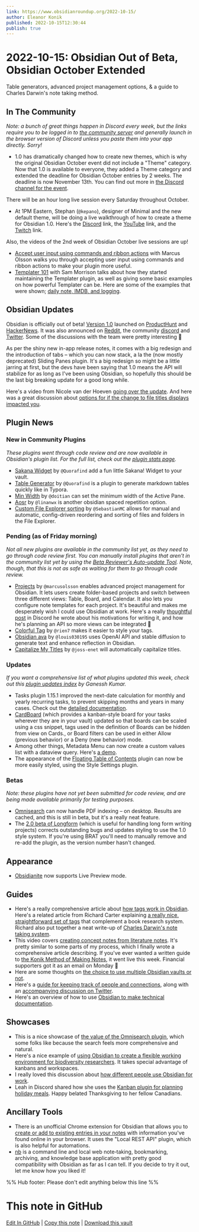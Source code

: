 ```yaml
---
link: https://www.obsidianroundup.org/2022-10-15/
author: Eleanor Konik
published: 2022-10-15T12:30:44
publish: true
---
```


# 2022-10-15: Obsidian Out of Beta, Obsidian October Extended
Table generators, advanced project management options, & a guide to Charles Darwin's note taking method.

## In The Community

_Note: a bunch of great things happen in Discord every week, but the links require you to be logged in to [the community server](https://obsidian.md/community) and generally launch in the browser version of Discord unless you paste them into your app directly. Sorry!_ 

* 1.0 has dramatically changed how to create new themes, which is why the original Obsidian October event did not include a "Theme" category. Now that 1.0 is available to everyone, they added a Theme category and extended the deadline for Obsidian October entries by 2 weeks. The deadline is now November 13th. You can find out more in [the Discord channel for the event](https://discord.com/channels/686053708261228577/1022167089345216522/1030509531568025671).

There will be an hour long live session every Saturday throughout October.

* At 1PM Eastern, Stephan (`@kepano`), designer of Minimal and the new default theme, will be doing a live walkthrough of how to create a theme for Obsidian 1.0. Here's the [Discord](https://discord.gg/6kzvuPE9?event=1030119583392223302) link, the [YouTube](https://www.youtube.com/watch?v=8fbw2VRQAhk) link, and the [Twitch](https://www.twitch.tv/obsdmd) link.

Also, the videos of the 2nd week of Obsidian October live sessions are up!

* [Accept user input using commands and ribbon actions](https://www.youtube.com/watch?v=4B8imQQYM94) with Marcus Olsson walks you through accepting user input using commands and ribbon actions to make your plugin more useful.
* [Templater 101](https://www.youtube.com/watch?v=-PYyO7y0aBs) with Sam Morrison talks about how they started maintaining the Templater plugin, as well as giving some basic examples on how powerful Templater can be. Here are some of the examples that were shown; [daily note, IMDB, and logging](https://shbgm.ca/blog/obsidian/O__O+Templater/O__O+2022+Talk).

## Obsidian Updates

Obsidian is officially out of beta! [Version 1.0](https://forum.obsidian.md/t/obsidian-release-v1-0-0/44873) launched on [ProductHunt](https://www.producthunt.com/posts/obsidian-1-0) and [HackerNews](https://news.ycombinator.com/item?id=33190433). It was also announced on [Reddit](https://www.reddit.com/r/ObsidianMD/comments/y2y2p2/obsidian_release_v100/), the community [discord](https://discord.com/channels/686053708261228577/702717892533157999/1030508945594392637) and [Twitter](https://twitter.com/obsdmd/status/1580548874246443010). Some of the discussions with the team were pretty interesting 👀

As per the shiny new in-app release notes, it comes with a big redesign and the introduction of tabs – which you can now stack, a la the (now mostly deprecated) Sliding Panes plugin. It's a big redesign so might be a little jarring at first, but the devs have been saying that 1.0 means the API will stabilize for as long as I've been using Obsidian, so hopefully this should be the last big breaking update for a good long while. 

Here's a video from Nicole van der Hoeven [going over the update](https://t.co/BVKPgGLgu1). And here was a great discussion about [options for if the change to file titles displays impacted you](https://www.reddit.com/r/ObsidianMD/comments/y3udh4/good_morning_to_everyone_else_who_is_spending/). 

## Plugin News

### New in Community Plugins

_These plugins went through code review and are now available in Obsidian's plugin list._ _For the full list, check out the [plugin stats page](https://obsidian-plugin-stats.vercel.app/new)._

* [Sakana Widget](https://github.com/Quorafind/obsidian-sakana-widget) by `@Quorafind` add a fun little Sakana! Widget to your vault.
* [Table Generator](https://github.com/Quorafind/Obsidian-Table-Generator) by `@Quorafind` is a plugin to generate markdown tables quickly like in Typora.
* [Min Width](https://github.com/doitian/obsidian-min-width) by `@doitian` can set the minimum width of the Active Pane.
* [Aosr](https://github.com/linanwx/aosr) by `@linanwx` is another obsidian spaced repetition option.
* [Custom File Explorer sorting](https://github.com/SebastianMC/obsidian-custom-sort) by `@SebastianMC` allows for manual and automatic, config-driven reordering and sorting of files and folders in the File Explorer.

### Pending (as of Friday morning)

_Not all new plugins are available in the community list yet, as they need to go through code review first. You can manually install plugins that aren't in the community list yet by using the [Beta Reviewer's Auto-update Tool](https://github.com/TfTHacker/obsidian42-brat). Note, though, that this is not as safe as waiting for them to go through code review._

* [Projects](https://github.com/marcusolsson/obsidian-projects) by `@marcusolsson` enables advanced project management for Obsidian. It lets users create folder-based projects and switch between three different views: Table, Board, and Calendar. It also lets you configure note templates for each project. It's beautiful and makes me desperately wish I could use Obsidian at work. Here's a really [thoughtful post](https://discord.com/channels/686053708261228577/1022167089345216522/1029042785078235187) in Discord he wrote about his motivations for writing it, and how he's planning an API so more views can be integrated 👀
* [Colorful Tag](https://github.com/rien7/obsidian-colorful-tag) by `@rien7` makes it easier to style your tags.
* [Obsidian ava](https://github.com/louis030195/obsidian-ava) by `@louis030195` uses OpenAI API and stable diffusion to generate text and enhance reflection in Obsidian.
* [Capitalize My Titles](https://github.com/joss-enet/obsidian-capitalize-my-titles) by `@joss-enet` will automatically capitalize titles.

### Updates

_If you want a comprehensive list of what plugins updated this week, check out this [plugin updates index](https://obsidian-plugin-stats.vercel.app/updates) by Ganessh Kumar._

* Tasks plugin 1.15.1 improved the next-date calculation for monthly and yearly recurring tasks, to prevent skipping months and years in many cases. Check out the [detailed documentation](https://obsidian-tasks-group.github.io/obsidian-tasks/getting-started/recurring-tasks/#how-the-new-date-is-calculated-repeating-monthly).
* [CardBoard](https://github.com/roovo/obsidian-card-board/releases/tag/0.5.0) (which provides a kanban-style board for your tasks wherever they are in your vault) updated so that boards can be scaled using a css snippet, tags used in the definition of Boards can be hidden from view on Cards., or Board filters can be used in either Allow (previous behavior) or a Deny (new behavior) mode.
* Among other things, Metadata Menu can now create a custom values list with a dataview query. Here's [a demo](https://youtu.be/vc55ivQuHuY).
* The appearance of the [Floating Table of Contents](https://github.com/cumany/obsidian-floating-toc-plugin/) plugin can now be more easily styled, using the Style Settings plugin.

### Betas

_Note: these plugins have not yet been submitted for code review, and are being made available primarily for testing purposes._

* [Omnisearch](https://github.com/scambier/obsidian-omnisearch/releases/tag/1.6.5-beta.3) can now handle PDF indexing – on desktop. Results are cached, and this is still in beta, but it's a really neat feature.
* The [2.0 beta of Longform](https://github.com/kevboh/longform/releases/tag/2.0.0) (which is useful for handling long form writing projects) corrects outstanding bugs and updates styling to use the 1.0 style system. If you're using BRAT you'll need to manually remove and re-add the plugin, as the version number hasn't changed.

## Appearance

* [Obsidianite](https://github.com/bennyxguo/Obsidian-Obsidianite/releases/tag/v2.0.0) now supports Live Preview mode.

## Guides

* Here's a really comprehensive article about [how tags work in Obsidian](https://medium.com/@noteapps/my-obsidian-tags-are-mine-all-mine-802e4b24682c). Here's a related article from Richard Carter explaining [a really nice, straightforward set of tags](http://richardcarter.com/sidelines/my-notes-tagsonomy/) that complement a book research system. Richard also put together a neat write-up of [Charles Darwin's note taking system](http://richardcarter.com/sidelines/charles-darwins-note-making-system/).
* This video covers [creating concept notes from literature notes](https://www.youtube.com/watch?v=m6uIoQIKLA4&t=1s). It's pretty similar to some parts of my process, which I finally wrote a comprehensive article describing. If you've ever wanted a written guide to [the Konik Method of Making Notes](https://www.obsidianroundup.org/the-konik-method-for-making-notes/), it went live this week. Financial supporters got it as an email on Monday 💚
* Here are some thoughts on [the choice to use multiple Obsidian vaults or not](https://medium.com/@noteapps/multiple-obsidian-vaults-oh-my-370b5f007e6e).
* Here's a [guide for keeping track of people and connections](https://medium.com/@noteapps/keeping-track-of-people-and-connections-in-obsidian-cfd6339b50c), along with an [accompanying discussion on Twitter](https://twitter.com/NoteApps/status/1579134644687364097).
* Here's an overview of how to use [Obsidian to make technical documentation](https://www.youtube.com/watch?v=cBzc5r-FNW0).

## Showcases

* This is a nice showcase of [the value of the Omnisearch plugin](https://preslav.me/2022/05/31/omnisearch-hidden-gem-for-discovering-content-in-obsidian/), which some folks like because the search feels more comprehensive and natural.
* Here's a nice example of [using Obsidian to create a flexible working environment for biodiversity researchers](https://twitter.com/nickynicolson/status/1579114497385828353). It takes special advantage of kanbans and workspaces.
* I really loved this discussion about [how different people use Obsidian for work](https://www.reddit.com/r/ObsidianMD/comments/y0ecbo/how_do_you_use_obsidian_for_work/).
* Leah in Discord shared how she uses the [Kanban plugin for planning holiday meals](https://discord.com/channels/686053708261228577/744933215063638183/1028450671252480011). Happy belated Thanksgiving to her fellow Canadians.

## Ancillary Tools

* There is an unofficial Chrome extension for Obsidian that allows you to [create or add to existing entries in your notes](https://chrome.google.com/webstore/detail/obsidian-web/edoacekkjanmingkbkgjndndibhkegad) with information you've found online in your browser. It uses the "Local REST API" plugin, which is also helpful for automations.
* [nb](https://xwmx.github.io/nb/) is a command line and local web note‑taking, bookmarking, archiving, and knowledge base application with pretty good compatibility with Obsidian as far as I can tell. If you decide to try it out, let me know how you liked it!

%% Hub footer: Please don't edit anything below this line %%

# This note in GitHub

<span class="git-footer">[Edit In GitHub](https://github.dev/obsidian-community/obsidian-hub/blob/main/01%20-%20Community/Obsidian%20Roundup/2022-10-15%20Obsidian%20Out%20of%20Beta%2C%20Obsidian%20October%20Extended.md "git-hub-edit-note") | [Copy this note](https://raw.githubusercontent.com/obsidian-community/obsidian-hub/main/01%20-%20Community/Obsidian%20Roundup/2022-10-15%20Obsidian%20Out%20of%20Beta%2C%20Obsidian%20October%20Extended.md "git-hub-copy-note") | [Download this vault](https://github.com/obsidian-community/obsidian-hub/archive/refs/heads/main.zip "git-hub-download-vault") </span>
